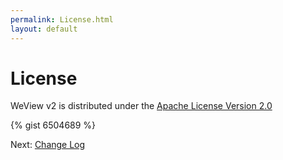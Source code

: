 ```yaml
---
permalink: License.html
layout: default
---
```


License
==

<!-- TEMPLATE START -->

WeView v2 is distributed under the [Apache License Version 2.0](LICENSE)

{% gist 6504689 %}

<!-- TEMPLATE END -->

<p class="nextLink">Next:  <a href="CHANGELOG.html">Change Log</a></p>